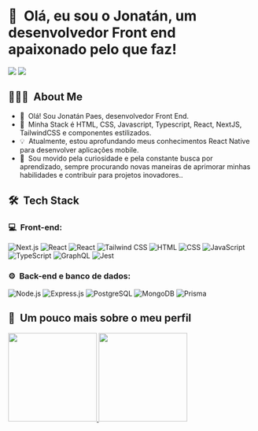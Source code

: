 <h1>👋 &nbsp;Olá, eu sou o Jonatán, um desenvolvedor Front end apaixonado pelo que faz!</h1>
<p>
<a href="https://www.linkedin.com/in/jonatanpaes182"><img src="https://img.shields.io/badge/-Jonatán%20Paes-0077B5?style=flat-square&logo=Linkedin&logoColor=white"/></a>
<a href="mailto:jonatanpaes182@gmail.com"><img src="https://img.shields.io/badge/-jonatanpaes182@gmail.com-D14836?style=flat-square&logo=Gmail&logoColor=white"/></a>
</p>

<h2> 👨🏻‍💻 &nbsp;About Me </h2>

- 👋 &nbsp;Olá! Sou Jonatán Paes, desenvolvedor Front End.
- 🚀 &nbsp;Minha Stack é HTML, CSS, Javascript, Typescript, React, NextJS, TailwindCSS e componentes estilizados.
- 💡 &nbsp;Atualmente, estou aprofundando meus conhecimentos React Native para desenvolver aplicações mobile.
- 🎯 &nbsp;Sou movido pela curiosidade e pela constante busca por aprendizado, sempre procurando novas maneiras de aprimorar minhas habilidades e contribuir para projetos inovadores..

<h2> 🛠 &nbsp;Tech Stack</h2>
<h3>💻 &nbsp;Front-end:</h3>

![Next.js](https://img.shields.io/badge/-Next.js-000000?style=flat&logo=next.js)
![React](https://img.shields.io/badge/-React-333333?style=flat&logo=react)
![React](https://img.shields.io/badge/-React%20Native-333333?style=flat&logo=react)
![Tailwind CSS](https://img.shields.io/badge/-Tailwind%20CSS-38B2AC?style=flat&logo=tailwind-css&logoColor=white)
![HTML](https://img.shields.io/badge/-HTML-333333?style=flat&logo=HTML5)
![CSS](https://img.shields.io/badge/-CSS-333333?style=flat&logo=CSS3&logoColor=1572B6)
![JavaScript](https://img.shields.io/badge/-JavaScript-333333?style=flat&logo=javascript)
![TypeScript](https://img.shields.io/badge/-TypeScript-333333?style=flat&logo=typescript&logoColor=2D79C7)
![GraphQL](https://img.shields.io/badge/-GraphQL-333333?style=flat&logo=graphql&logoColor=E535AB)
![Jest](https://img.shields.io/badge/-Jest-333333?style=flat&logo=jest&logoColor=E535AB)

<h3>⚙️ &nbsp;Back-end e banco de dados:</h3>

![Node.js](https://img.shields.io/badge/-Node.js-339933?style=flat&logo=node.js&logoColor=white)
![Express.js](https://img.shields.io/badge/-Express.js-000000?style=flat&logo=express)
![PostgreSQL](https://img.shields.io/badge/-PostgreSQL-316192?style=flat&logo=postgresql&logoColor=white)
![MongoDB](https://img.shields.io/badge/-MongoDB-47A248?style=flat&logo=mongodb&logoColor=white)
![Prisma](https://img.shields.io/badge/-Prisma-2D3748?style=flat&logo=prisma&logoColor=white)

<h2>🚀 &nbsp;Um pouco mais sobre o meu perfil</h2>

<div>
  <a href="https://github.com/JonatanPaes">
  <img height="180em" src="https://github-readme-stats.vercel.app/api?username=JonatanPaes&show_icons=true&theme=dracula&include_all_commits=true&count_private=true"/>
  <img height="180em" src="https://github-readme-stats.vercel.app/api/top-langs/?username=JonatanPaes&layout=compact&langs_count=7&theme=dracula"/>
</div>
